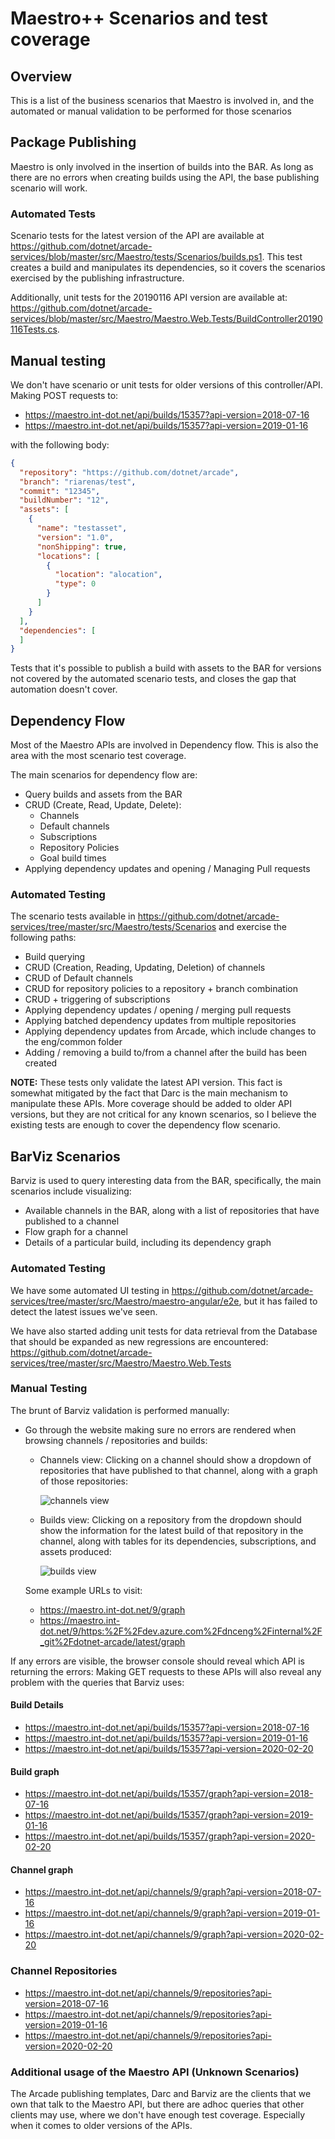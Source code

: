 # Maestro++ Scenarios and test coverage

## Overview

This is a list of the business scenarios that Maestro is involved in, and the
automated or manual validation to be performed for those scenarios

## Package Publishing

Maestro is only involved in the insertion of builds into the BAR. As long as
there are no errors when creating builds using the API, the base publishing
scenario will work.

### Automated Tests

Scenario tests for the latest version of the API are available at
https://github.com/dotnet/arcade-services/blob/master/src/Maestro/tests/Scenarios/builds.ps1.
This test creates a build and manipulates its dependencies, so it covers the
scenarios exercised by the publishing infrastructure.

Additionally, unit tests for the 20190116 API version are available at:
https://github.com/dotnet/arcade-services/blob/master/src/Maestro/Maestro.Web.Tests/BuildController20190116Tests.cs.

## Manual testing
We don't have scenario or unit tests for older versions of this controller/API.
Making POST requests to:
* https://maestro.int-dot.net/api/builds/15357?api-version=2018-07-16
* https://maestro.int-dot.net/api/builds/15357?api-version=2019-01-16

with the following body:
```json
{
  "repository": "https://github.com/dotnet/arcade",
  "branch": "riarenas/test",
  "commit": "12345",
  "buildNumber": "12",
  "assets": [
    {
      "name": "testasset",
      "version": "1.0",
      "nonShipping": true,
      "locations": [
        {
          "location": "alocation",
          "type": 0
        }
      ]
    }
  ],
  "dependencies": [
  ]
}
```

Tests that it's possible to publish a build with assets to the BAR for versions
not covered by the automated scenario tests, and closes the gap that automation
doesn't cover.

## Dependency Flow

Most of the Maestro APIs are involved in Dependency flow. This is also the area
with the most scenario test coverage.

The main scenarios for dependency flow are:

* Query builds and assets from the BAR
* CRUD (Create, Read, Update, Delete):
  * Channels
  * Default channels
  * Subscriptions
  * Repository Policies
  * Goal build times
* Applying dependency updates and opening / Managing Pull requests

### Automated Testing

The scenario tests available in
<https://github.com/dotnet/arcade-services/tree/master/src/Maestro/tests/Scenarios>
and exercise the following paths:

* Build querying
* CRUD (Creation, Reading, Updating, Deletion) of channels
* CRUD of Default channels
* CRUD for repository policies to a repository + branch combination
* CRUD + triggering of subscriptions
* Applying dependency updates / opening / merging pull requests
* Applying batched dependency updates from multiple repositories
* Applying dependency updates from Arcade, which include changes to the
  eng/common folder
* Adding / removing a build to/from a channel after the build has been created

**NOTE:** These tests only validate the latest API version. This fact is
somewhat mitigated by the fact that Darc is the main mechanism to manipulate
these APIs. More coverage should be added to older API versions, but they are
not critical for any known scenarios, so I believe the existing tests are enough
to cover the dependency flow scenario.

## BarViz Scenarios

Barviz is used to query interesting data from the BAR, specifically, the main
scenarios include visualizing:

* Available channels in the BAR, along with a list of repositories that have
  published to a channel
* Flow graph for a channel
* Details of a particular build, including its dependency graph

### Automated Testing

We have some automated UI testing in
<https://github.com/dotnet/arcade-services/tree/master/src/Maestro/maestro-angular/e2e>,
but it has failed to detect the latest issues we've seen.

We have also started adding unit tests for data retrieval from the Database that
should be expanded as new regressions are encountered:
https://github.com/dotnet/arcade-services/tree/master/src/Maestro/Maestro.Web.Tests

### Manual Testing

The brunt of Barviz validation is performed manually:

* Go through the website making sure no errors are rendered when browsing
  channels / repositories and builds:

  * Channels view: Clicking on a channel should show a dropdown of repositories
    that have published to that channel, along with a graph of those
    repositories:

    ![channels view](./Images/channels-view.png)

  * Builds view: Clicking on a repository from the dropdown should show the
    information for the latest build of that repository in the channel, along
    with tables for its dependencies, subscriptions, and assets produced:

    ![builds view](./Images/build-view.png)

  Some example URLs to visit:
  * https://maestro.int-dot.net/9/graph
  * https://maestro.int-dot.net/9/https:%2F%2Fdev.azure.com%2Fdnceng%2Finternal%2F_git%2Fdotnet-arcade/latest/graph

If any errors are visible, the browser console should reveal which API is
returning the errors: Making GET requests to these APIs will also reveal any
problem with the queries that Barviz uses:

#### Build Details

* https://maestro.int-dot.net/api/builds/15357?api-version=2018-07-16
* https://maestro.int-dot.net/api/builds/15357?api-version=2019-01-16
* https://maestro.int-dot.net/api/builds/15357?api-version=2020-02-20

#### Build graph

* https://maestro.int-dot.net/api/builds/15357/graph?api-version=2018-07-16
* https://maestro.int-dot.net/api/builds/15357/graph?api-version=2019-01-16
* https://maestro.int-dot.net/api/builds/15357/graph?api-version=2020-02-20

#### Channel graph

* https://maestro.int-dot.net/api/channels/9/graph?api-version=2018-07-16
* https://maestro.int-dot.net/api/channels/9/graph?api-version=2019-01-16
* https://maestro.int-dot.net/api/channels/9/graph?api-version=2020-02-20

### Channel Repositories
* https://maestro.int-dot.net/api/channels/9/repositories?api-version=2018-07-16
* https://maestro.int-dot.net/api/channels/9/repositories?api-version=2019-01-16
* https://maestro.int-dot.net/api/channels/9/repositories?api-version=2020-02-20

### Additional usage of the Maestro API (Unknown Scenarios)

The Arcade publishing templates, Darc and Barviz are the clients that we own
that talk to the Maestro API, but there are adhoc queries that other clients may
use, where we don't have enough test coverage. Especially when it comes to older
versions of the APIs.
